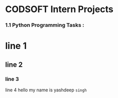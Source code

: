 # CODSOFT Intern Projects
### 1.1 Python Programming Tasks :




# line 1 
## line 2
### line 3 
line 4
hello my name is yashdeep `singh`
